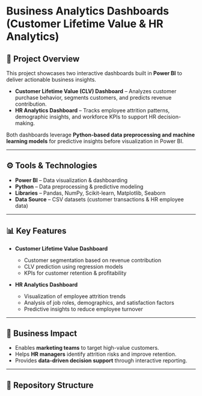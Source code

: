 # Business Analytics Dashboards (Customer Lifetime Value & HR Analytics)

## 📌 Project Overview  
This project showcases two interactive dashboards built in **Power BI** to deliver actionable business insights.  
- **Customer Lifetime Value (CLV) Dashboard** – Analyzes customer purchase behavior, segments customers, and predicts revenue contribution.  
- **HR Analytics Dashboard** – Tracks employee attrition patterns, demographic insights, and workforce KPIs to support HR decision-making.  

Both dashboards leverage **Python-based data preprocessing and machine learning models** for predictive insights before visualization in Power BI.  

---

## ⚙️ Tools & Technologies  
- **Power BI** – Data visualization & dashboarding  
- **Python** – Data preprocessing & predictive modeling  
- **Libraries** – Pandas, NumPy, Scikit-learn, Matplotlib, Seaborn  
- **Data Source** – CSV datasets (customer transactions & HR employee data)  

---

## 📊 Key Features  
- **Customer Lifetime Value Dashboard**  
  - Customer segmentation based on revenue contribution  
  - CLV prediction using regression models  
  - KPIs for customer retention & profitability  

- **HR Analytics Dashboard**  
  - Visualization of employee attrition trends  
  - Analysis of job roles, demographics, and satisfaction factors  
  - Predictive insights to reduce employee turnover  

---

## 🎯 Business Impact  
- Enables **marketing teams** to target high-value customers.  
- Helps **HR managers** identify attrition risks and improve retention.  
- Provides **data-driven decision support** through interactive reporting.  

---

## 📂 Repository Structure  
